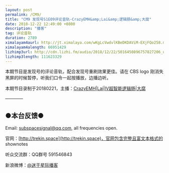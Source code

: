```yaml
---
layout: post
permalink: /CM9/
title: "CM9 发现号S1E09评论音轨-CrazyEMH&amp;Lai&amp;逻辑肠&amp;大腐"
date: 2018-12-22 12:49:00 +0800
description: "播客"
tag: 评论音轨
duration: 2789
ximalayam4aurl: http://jt.ximalaya.com/wKgLcVwdvlKBeDKDAViM-EXjFQo258.m4a?channel=rss&amp;album_id=3135361&amp;track_id=146678830&amp;uid=6418191&amp;jt=http://audio.xmcdn.com/group53/M05/B4/55/wKgLcVwdvlKBeDKDAViM-EXjFQo258.m4a
ximalayam4alength: 66951429
lizhimp3url: http://cdn.lizhi.fm/audio/2018/12/22/5016450896757827206_ud.mp3
lizhimp3length: 111623329
---   
```


本期节目是发现号的评论音轨，配合发现号重刷效果更佳。请在 CBS logo 刚消失黑屏的时候暂停，听我们口令一起按播放，边播边听。

本期节目录制于20180221，主播：[CrazyE](mailto:emh@trekin.space)[MH](mailto:emh@trekin.space)\|[Lai](http://weibo.com/daishengniao)\|[IV](https://weibo.com/u/5682045870)[超智能逻辑肠](https://weibo.com/u/5682045870)\|[大腐](https://weibo.com/u/5113590549)

————

## ●本台反馈●

Email: [subspacesignal@qq.com](mailto:subspacesignal@qq.com), all frequencies open.

官网：[http://trekin.space](http://trekin.space)，官网包含完整且富文本格式的 shownotes

听众交流群：QQ群号 591546843

新浪微博：[@迷于星际播客](http://weibo.com/lostinst)

